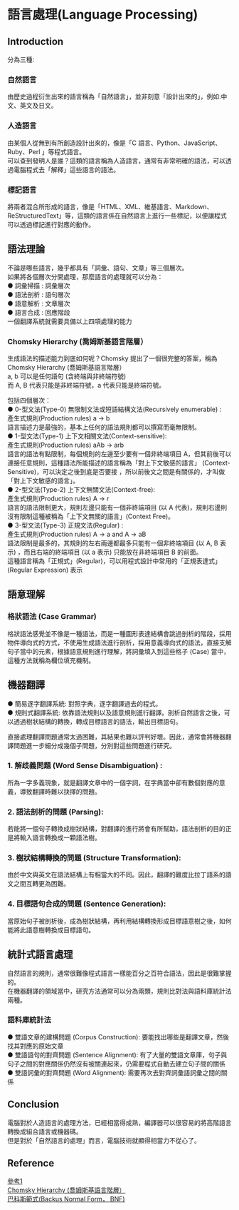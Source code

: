 # 語言處理(Language Processing)

## Introduction
分為三種:
### 自然語言
由歷史過程衍生出來的語言稱為「自然語言」，並非刻意「設計出來的」，例如:中文、英文及日文。

### 人造語言
由某個人從無到有所創造設計出來的，像是「C 語言、Python、JavaScript、Ruby、Perl 」等程式語言。\
可以查到發明人是誰？這類的語言稱為人造語言，通常有非常明確的語法，可以透過電腦程式去「解釋」這些語言的語法。

### 標記語言
將兩者混合所形成的語言，像是「HTML、XML、維基語言、Markdown、ReStructuredText」等，這類的語言係在自然語言上進行一些標記，以便讓程式可以透過標記進行對應的動作。

## 語法理論
不論是哪些語言，幾乎都具有「詞彙、語句、文章」等三個層次。\
如果將各個層次分開處理，那麼語言的處理就可以分為：\
● 詞彙掃描 : 詞彙層次\
● 語法剖析 : 語句層次\
● 語意解析 : 文章層次\
● 語言合成 : 回應階段\
一個翻譯系統就需要具備以上四項處理的能力

### Chomsky Hierarchy (喬姆斯基語言階層）
生成語法的描述能力到底如何呢？Chomsky 提出了一個很完整的答案，稱為 Chomsky Hierarchy (喬姆斯基語言階層）\
a, b 可以是任何語句 (含終端與非終端符號)\
而 A, B 代表只能是非終端符號，a 代表只能是終端符號。

包括四個層次：\
● 0-型文法(Type-0) 無限制文法或短語結構文法(Recursively enumerable) :\
產生式規則(Production rules) a -> b\
語言描述力是最強的，基本上任何的語法規則都可以撰寫而毫無限制。\
● 1-型文法(Type-1) 上下文相關文法(Context-sensitive):\
產生式規則(Production rules) aAb -> arb\
語言的語法有點限制，每個規則的左邊至少要有一個非終端項目 A，但其前後可以連接任意規則，這種語法所能描述的語言稱為「對上下文敏感的語言」 (Context-Sensitive)，可以決定之後到底是否要接 ，所以前後文之間是有關係的，才叫做「對上下文敏感的語言」。\
● 2-型文法(Type-2) 上下文無關文法(Context-free):\
產生式規則(Production rules) A -> r\
語言的語法限制更大，規則左邊只能有一個非終端項目 (以 A 代表)，規則右邊則沒有限制這種被稱為「上下文無關的語言」(Context Free)。 \
● 3-型文法(Type-3) 正規文法(Regular) :\
產生式規則(Production rules) A -> a and A -> aB\
語法限制是最多的，其規則的左右兩邊都最多只能有一個非終端項目 (以 A, B 表示) ，而且右端的終端項目 (以 a 表示) 只能放在非終端項目 B 的前面。\
這種語言稱為「正規式」(Regular)，可以用程式設計中常用的「正規表達式」(Regular Expression) 表示

## 語意理解

### 格狀語法 (Case Grammar)
格狀語法感覺並不像是一種語法，而是一種圖形表達結構會跳過剖析的階段，採用物件導向式的方式，不使用生成語法進行剖析，採用意義導向式的語法，直接支解句子當中的元素，根據語意規則進行理解，將詞彙填入到這些格子 (Case) 當中，這種方法就稱為欄位填充機制。

## 機器翻譯

● 簡易逐字翻譯系統: 對照字典，逐字翻譯過去的程式。\
● 規則式翻譯系統: 依靠語法規則以及語意規則進行翻譯。剖析自然語言之後，可以透過樹狀結構的轉換，轉成目標語言的語法，輸出目標語句。

直接處理翻譯問題通常太過困難，其結果也難以評判好壞。因此，通常會將機器翻譯問題進一步細分成幾個子問題，分別對這些問題進行研究。

### 1. 解歧義問題 (Word Sense Disambiguation) :
所為一字多義現象，就是翻譯文章中的一個字詞，在字典當中卻有數個對應的意義，導致翻譯時難以抉擇的問題。

### 2. 語法剖析的問題 (Parsing):
若能將一個句子轉換成樹狀結構，對翻譯的進行將會有所幫助，語法剖析的目的正是將輸入語言轉換成一顆語法樹。

### 3. 樹狀結構轉換的問題 (Structure Transformation):
由於中文與英文在語法結構上有相當大的不同。因此，翻譯的難度比拉丁語系的語文之間互轉更為困難。

### 4. 目標語句合成的問題 (Sentence Generation):
當原始句子被剖析後，成為樹狀結構，再利用結構轉換形成目標語意樹之後，如何能將此語意樹轉換成目標語句。

## 統計式語言處理
自然語言的規則，通常很難像程式語言一樣能百分之百符合語法，因此是很難掌握的。\
在機器翻譯的領域當中，研究方法通常可以分為兩類，規則比對法與語料庫統計法兩種。

### 語料庫統計法
● 雙語文章的建構問題 (Corpus Construction): 要能找出哪些是翻譯文章，然後找其對應的原始文章\
● 雙語語句的對齊問題 (Sentence Alignment): 有了大量的雙語文章庫，句子與句子之間的對應關係仍然沒有被關連起來，仍需要程式自動去建立句子間的關係\
● 雙語詞彙的對齊問題 (Word Alignment): 需要再次去對齊詞彙語詞彙之間的關係

## Conclusion
電腦對於人造語言的處理方法，已經相當得成熟，編譯器可以很容易的將高階語言轉換成組合語言或機器碼。\
但是對於「自然語言的處理」而言，電腦技術就顯得相當力不從心了。

## Reference

[參考1](https://misavo.com/blog/%E9%99%B3%E9%8D%BE%E8%AA%A0/%E6%9B%B8%E7%B1%8D/%E4%BA%BA%E5%B7%A5%E6%99%BA%E6%85%A7/07-%E8%AA%9E%E8%A8%80%E8%99%95%E7%90%86)\
[Chomsky Hierarchy (喬姆斯基語言階層）](https://zh.wikipedia.org/wiki/%E4%B9%94%E5%A7%86%E6%96%AF%E5%9F%BA%E8%B0%B1%E7%B3%BB)\
[巴科斯範式(Backus Normal Form， BNF)](https://zh.wikipedia.org/wiki/%E5%B7%B4%E7%A7%91%E6%96%AF%E8%8C%83%E5%BC%8F)
